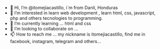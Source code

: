 - 👋 Hi, I’m @itomejiacastillo, i´m from Danlí, Honduras
- 👀 I’m interested in learn web development , learn html, css, javascript, php and others tecnologies to programming. 
- 🌱 I’m currently learning ... html and css
- 💞️ I’m looking to collaborate on ... 
- 📫 How to reach me ... my nickname is itomejiacastillo, find me in facebook, instagram, telegram and others...

<!---
itomejiacastillo/itomejiacastillo is a ✨ special ✨ repository because its `README.md` (this file) appears on your GitHub profile.
You can click the Preview link to take a look at your changes.
--->
